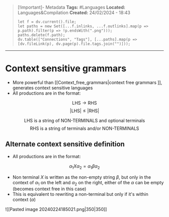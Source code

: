 > [!important]- Metadata
> **Tags:** #Languages 
> **Located:** Languages&Compilation
> **Created:** 24/02/2024 - 18:43
> ```dataviewjs
> let f = dv.current().file;
> let paths = new Set([...f.inlinks, ...f.outlinks].map(p => p.path).filter(p => !p.endsWith(".png")));
> paths.delete(f.path);
> dv.table(["Connections", "Tags"], [...paths].map(p => [dv.fileLink(p), dv.page(p).file.tags.join("")]));
> ```

___
# Context sensitive grammars
- More powerful than [[Context_free_grammars|context free grammars ]], generates context sensitive languages 
- All productions are in the format:

$$\text{LHS} \to \text{RHS}$$
$$|\text{LHS}|\leq |{\text{RHS}}|$$

$$\text{LHS is a string of NON-TERMINALS and optional terminals}$$
$$\text{RHS is a string of terminals and/or NON-TERMINALS}$$

## Alternate context sensitive definition
- All productions are in the format:

$$\alpha_{1}X\alpha_{2}=\alpha_{1}\beta\alpha_{2}$$
- Non terminal $X$ is written as the non-empty string $\beta$, but only in the context of $\alpha_{1}$ on the left and $\alpha_{2}$ on the right, either of the $\alpha$ can be empty (becomes context free in this case)
- This is equivalent to rewriting a non-terminal but only if it's within context ($\alpha$)

![[Pasted image 20240224185021.png|350|350]]